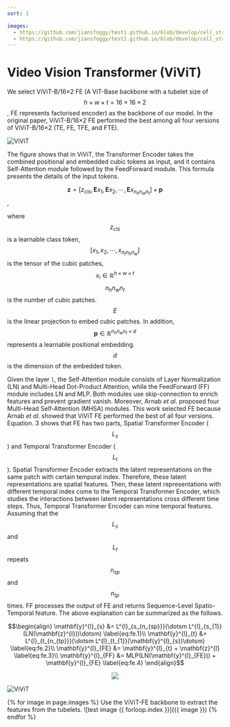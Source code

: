 ```yaml
---
sort: 1

images:
  - https://github.com/jiansfoggy/test1.github.io/blob/develop/cell_strct/ViViT-TE.png
  - https://github.com/jiansfoggy/test1.github.io/blob/develop/cell_strct/ViViT-FE.png
---
```


# Video Vision Transformer (ViViT)

We select ViViT-B/16×2 FE (A ViT-Base backbone with a tubelet size of $$h\times w\times t = 16\times16\times2$$, 
FE represents factorised encoder) as the backbone of our model. In the original paper, ViViT-B/16×2 FE performed the best
among all four versions of ViViT-B/16×2 (TE, FE, TFE, and FTE).

![ViViT](./ViViT_FE.png 'Backbone')

The figure shows that in ViViT, the Transformer Encoder takes the combined positional and embedded cubic tokens as input, 
and it contains Self-Attention module followed by the FeedForward module. This formula presents the details of the input tokens.

$$ \mathbf{z}=[z_{cls},\mathbf{E}x_{1},\mathbf{E}x_{2},\dotsm,\mathbf{E}x_{n_{h}n_{w}n_{t}}]+\mathbf{p}$$,

where $$z_{cls}$$ is a learnable class token, $$[x_{1},x_{2},\dotsm,x_{n_{t}n_{h}n_{w}}]$$ is the tensor of the cubic patches, 
$$x_{i}\in \mathbb{R}^{h\times w\times t}$$ $$n_{h}n_{w}n_{t}$$ is the number of cubic patches. 
$$E$$ is the linear projection to embed cubic patches. 
In addition, $$\mathbf{p}\in \mathbb{R}^{n_{h}n_{w}n_{t}\times d}$$ represents a learnable positional embedding. 
$$d$$ is the dimension of the embedded token.

Given the layer `l`, the Self-Attention module consists of Layer Normalization (LN) and Multi-Head Dot-Product Attention, 
while the FeedForward (FF) module includes LN and MLP. 
Both modules use skip-connection to enrich features and prevent gradient vanish. 
Moreover, Arnab _et al_. proposed four Multi-Head Self-Attention (MHSA) modules. 
This work selected FE because Arnab _et al_. showed that ViViT FE performed the best of all four versions. 
Equation. 3 shows that FE has two parts, Spatial Transformer Encoder ($$L_{s}$$) and Temporal Transformer Encoder ($$L_{t}$$). 
Spatial Transformer Encoder extracts the latent representations on the same patch with certain temporal index. 
Therefore, these latent representations are spatial features. 
Then, these latent representations with different temporal index come to the Temporal Transformer Encoder, which studies 
the interactions between latent representations cross different time steps. 
Thus, Temporal Transformer Encoder can mine temporal features. 
Assuming that the $$L_{s}$$ and $$L_{t}$$ repeats $$n_{sp}$$ and $$n_{tp}$$ times. 
FF processes the output of FE and returns Sequence-Level Spatio-Temporal feature. 
The above explanation can be summarized as the follows.

$$\begin{align}
\mathbf{y}^{l}_{s} &= L^{l}_{s_{n_{sp}}}(\dotsm L^{l}_{s_{1}}(LN(\mathbf{z}^{l}))\dotsm) \label{eq:fe.1}\\
\mathbf{y}^{l}_{t} &= L^{l}_{t_{n_{tp}}}(\dotsm L^{l}_{t_{1}}(\mathbf{y}^{l}_{s})\dotsm) \label{eq:fe.2}\\
\mathbf{y}^{l}_{FE} &= \mathbf{y}^{l}_{t} + \mathbf{z}^{l} \label{eq:fe.3}\\
\mathbf{y}^{l}_{FF} &= MLP(LN(\mathbf{y}^{l}_{FE})) + \mathbf{y}^{l}_{FE} \label{eq:fe.4}
\end{align}$$

<p align="center" width="100%">
    <img src="https://drive.google.com/file/d/1-Rq4p5DiyAx_UM9xvdOITj0OuqEP-9Ui/view?usp=sharing">
</p>

![ViViT](./ViViT_FE.png 'Backbone')


{% for image in page.images %}
Use the ViViT-FE backbone to extract the features from the tubelets.
![test image {{ forloop.index }}]({{ image }})
{% endfor %}
